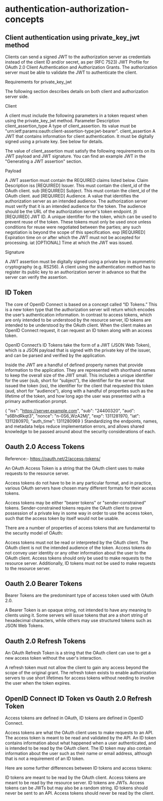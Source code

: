 # authentication-authorization-concepts

## Client authentication using private_key_jwt method

Clients can send a signed JWT to the authorization server as credentials instead of the client ID and/or secret, as per (RFC 7523) JWT Profile for OAuth 2.0 Client Authentication and Authorization Grants. The authorization server must be able to validate the JWT to authenticate the client.

Requirements for private_key_jwt

The following section describes details on both client and authorization server side.

Client

A client must include the following parameters in a token request when using the private_key_jwt method.
Parameter
Description
client_assertion_type
A type of client_assertion. Its value must be "urn:ietf:params:oauth:client-assertion-type:jwt-bearer".
client_assertion
A JWT that contains information for client authentication. It must be digitally signed using a private key. See below for details.


The value of client_assertion must satisfy the following requirements on its JWT payload and JWT signature. You can find an example JWT in the  "Generating a JWT assertion" section.

Payload

A JWT assertion must contain the REQUIRED claims listed below.
Claim
Description
iss
[REQUIRED] Issuer. This must contain the client_id of the OAuth client.
sub
[REQUIRED] Subject. This must contain the client_id of the OAuth client.
aud
[REQUIRED] Audience. A value that identifies the authorization server as an intended audience. The authorization server must verify that it is an intended audience for the token. The audience should be the URL of the authorization server's token endpoint.
jti
[REQUIRED] JWT ID. A unique identifier for the token, which can be used to prevent reuse of the token. These tokens must only be used once unless conditions for reuse were negotiated between the parties; any such negotiation is beyond the scope of this specification.
exp
[REQUIRED] Expiration time on or after which the JWT must not be accepted for processing.
iat
[OPTIONAL] Time at which the JWT was issued.


Signature

A JWT assertion must be digitally signed using a private key in asymmetric cryptography (e.g. RS256).
A client using the authentication method has to register its public key to an authorization server in advance so that the server can verify the assertion.


## ID Token

The core of OpenID Connect is based on a concept called “ID Tokens.” This is a new token type that the authorization server will return which encodes the user’s authentication information. In contrast to access tokens, which are only intended to be understood by the resource server, ID tokens are intended to be understood by the OAuth client. When the client makes an OpenID Connect request, it can request an ID token along with an access token.

OpenID Connect’s ID Tokens take the form of a JWT (JSON Web Token), which is a JSON payload that is signed with the private key of the issuer, and can be parsed and verified by the application.

Inside the JWT are a handful of defined property names that provide information to the application. They are represented with shorthand names to keep the overall size of the JWT small. This includes a unique identifier for the user (sub, short for “subject”), the identifier for the server that issued the token (iss), the identifier for the client that requested this token (aud, short for “audience”), along with a handful of properties such as the lifetime of the token, and how long ago the user was presented with a primary authentication prompt.

{
  "iss": "https://server.example.com",
  "sub": "24400320",
  "aud": "s6BhdRkqt3",
  "nonce": "n-0S6_WzA2Mj",
  "exp": 1311281970,
  "iat": 1311280970,
  "auth_time": 1311280969
}
Standardizing the endpoints, names, and metadata helps reduce implementation errors, and allows shared knowledge to be passed around about the security considerations of each.

## Oauth 2.0 Access Tokens
Reference:- https://oauth.net/2/access-tokens/

An OAuth Access Token is a string that the OAuth client uses to make requests to the resource server.

Access tokens do not have to be in any particular format, and in practice, various OAuth servers have chosen many different formats for their access tokens.

Access tokens may be either "bearer tokens" or "sender-constrained" tokens. Sender-constrained tokens require the OAuth client to prove possession of a private key in some way in order to use the access token, such that the access token by itself would not be usable.

There are a number of properties of access tokens that are fundamental to the security model of OAuth:

Access tokens must not be read or interpreted by the OAuth client. The OAuth client is not the intended audience of the token.
Access tokens do not convey user identity or any other information about the user to the OAuth client.
Access tokens should only be used to make requests to the resource server. Additionally, ID tokens must not be used to make requests to the resource server.

## Oauth 2.0 Bearer Tokens
Bearer Tokens are the predominant type of access token used with OAuth 2.0.

A Bearer Token is an opaque string, not intended to have any meaning to clients using it. Some servers will issue tokens that are a short string of hexadecimal characters, while others may use structured tokens such as JSON Web Tokens.

## Oauth 2.0 Refresh Tokens
An OAuth Refresh Token is a string that the OAuth client can use to get a new access token without the user's interaction.

A refresh token must not allow the client to gain any access beyond the scope of the original grant. The refresh token exists to enable authorization servers to use short lifetimes for access tokens without needing to involve the user when the token expires.

## OpenID Connect ID Token vs Oauth 2.0 Refresh Token
Access tokens are defined in OAuth, ID tokens are defined in OpenID Connect.

Access tokens are what the OAuth client uses to make requests to an API. The access token is meant to be read and validated by the API. An ID token contains information about what happened when a user authenticated, and is intended to be read by the OAuth client. The ID token may also contain information about the user such as their name or email address, although that is not a requirement of an ID token.

Here are some further differences between ID tokens and access tokens:

ID tokens are meant to be read by the OAuth client. Access tokens are meant to be read by the resource server.
ID tokens are JWTs. Access tokens can be JWTs but may also be a random string.
ID tokens should never be sent to an API. Access tokens should never be read by the client.
